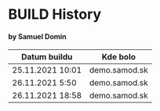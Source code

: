 # BUILD History
#### by Samuel Domin

Datum buildu | Kde bolo
-------------|--------------------
25.11.2021 10:01 | demo.samod.sk
26.11.2021 5:50| demo.samod.sk
26.11.2021 18:58 | demo.samod.sk